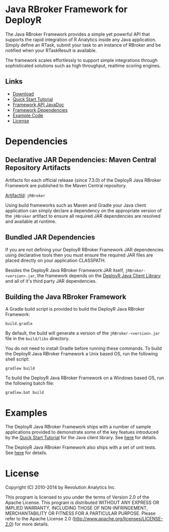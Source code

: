 Java RBroker Framework for DeployR
==================================

The Java RBroker Framework provides a simple yet powerful API that supports the
rapid integration of R Analytics inside any Java application. Simply define an
RTask, submit your task to an instance of RBroker and be notified when
your RTaskResult is available.

The framework scales effortlessly to support simple integrations through
sophisticated solutions such as high throughput, realtime scoring engines.

Links
-----

  * [Download](http://deployr.revolutionanalytics.com/docanddown/#rbroker)
  * [Quick Start Tutorial](http://deployr.revolutionanalytics.com/documents/dev/rbroker)
  * [Framework API JavaDoc](http://deployr.revolutionanalytics.com/documents/dev/rbroker-javadoc)
  * [Framework Dependencies](#dependencies)
  * [Example Code](#examples)
  * [License](#license)

Dependencies
============


Declarative JAR Dependencies: Maven Central Repository Artifacts
----------------------------------------------------------------

Artifacts for each official release (since 7.3.0) of the DeployR Java
RBroker Framework are published to the Maven Central repository.

[ArtifactId](http://search.maven.org/#search|ga|1|a%3A%22jRBroker%22): `jRBroker`

Using build frameworks such as Maven and Gradle your Java client
application can simply declare a dependency on the appropriate version
of the `jRBroker` artifact to ensure all required JAR dependencies are resolved
and available at runtime.


Bundled JAR Dependencies
------------------------

If you are not defining your DeployR RBroker Framework JAR dependencies using
declarative tools then you must ensure the required JAR files are placed
directly on your application CLASSPATH.

Besides the DeployR Java RBroker Framework JAR itself, `jRBroker-<version>.jar`,
the framework depends on the
[DeployR Java Client Library](https://github.com/deployr/java-client-library)
and all of it's third party JAR dependencies.

Building the Java RBroker Framework
-----------------------------------

A Gradle build script is provided to build the DeployR Java RBroker
Framework:

```
build.gradle
```

By default, the build will generate a version of the  `jRBroker-<version>.jar`
file in the `build/libs` directory.

You do not need to install Gradle before running these commands. To
build the DeployR Java RBroker Framework a Unix based OS, run the following shell
script:

```
gradlew build
```

To build the DeployR Java RBroker Framework on a Windows based OS, run the following
batch file:

```
gradlew.bat build
```


Examples
========

The DeployR Java RBroker Framework ships with a number of sample applications
provided to demonstrate some of the key featues introduced by the
[Quick Start Tutorial](http://deployr.revolutionanalytics.com/documents/dev/rbroker)
for the Java client library. See
[here](examples/tutorial) for details.

The DeployR Java RBroker Framework also ships with a set of unit tests. See 
[here](test) for details.

License
=======

Copyright (C) 2010-2014 by Revolution Analytics Inc.

This program is licensed to you under the terms of Version 2.0 of the
Apache License. This program is distributed WITHOUT
ANY EXPRESS OR IMPLIED WARRANTY, INCLUDING THOSE OF NON-INFRINGEMENT,
MERCHANTABILITY OR FITNESS FOR A PARTICULAR PURPOSE. Please refer to the
Apache License 2.0 (http://www.apache.org/licenses/LICENSE-2.0) for more 
details.
